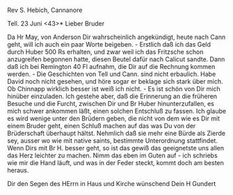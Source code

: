 Rev S. Hebich, Cannanore

 Tell. 23 Juni <43>*
Lieber Bruder

Da Hr May, von Anderson Dir wahrscheinlich angekündigt, heute nach Cann geht, will ich auch ein paar Worte beigeben. - Erstlich daß ich das Geld durch Huber 500 Rs erhalten, und zwar weil ich das Fritzsche schon anzugreifen begonnen hatte, diesen Beutel dafür nach Calicut sandte. Dann daß ich bei Remington 40 Fl aufnahm, die Dir auf die Rechnung kommen werden. - Die Geschichten von Tell und Cann. sind nicht erbaulich. Habe David noch nicht gesehen, und höre sogar er beklage sich stark über mich. Ob Chinnapp wirklich besser ist weiß ich nicht. - Es ist schön von Dir mich hinüber einzuladen. Ich gestehe aber, daß die Erinnerung an die früheren Besuche und die Furcht, zwischen Dir und Br Huber hinunterzufallen, es mich schwer ankommen läßt, einen solchen Entschluß zu fassen. Ich glaube es wird wenige unter den Brüdern geben, die nicht von dem wie es Dir mit einem Bruder geht, einen Schluß machen auf das was Du von der Brüderschaft überhaupt hältst. Nehmlich daß sie mehr eine Bürde als Zierde sey, ausser wo wie mit native saints, bestimmte Unterordnung stattfindet. Wenn Dirs mit Br H. besser geht, so ist das gewiß das geeignetste uns allen das Herz leichter zu machen. Nimm das eben im Guten auf - ich schriebs wie mir die Hand läuft, und was in der Feder steckt, kommt doch am besten heraus.

Dir den Segen des HErrn in Haus und Kirche wünschend
 Dein H Gundert

